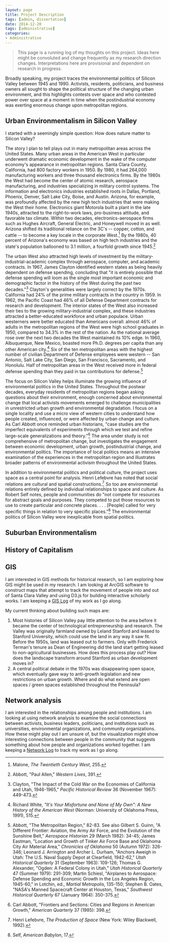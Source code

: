 ```yaml
---
layout: page
title: Project Description
tags: [admin, dissertation]
date: 2014-12-20
tags: [administrative]
categories:
- Administrative
---
```


>  This page is a running log of my thoughts on this project. Ideas here might
>  be convoluted and change frequently as my research direction changes.
>  Interpretations here are provisional and dependent on research in progress.

Broadly speaking, my project traces the environmental politics of Silicon Valley
between 1945 and 1990. Activists, residents, politicians, and business owners
all sought to shape the political structure of the changing urban environment,
and this highlights contests over space and who contested power over space at a
moment in time when the postindustrial economy was exerting enormous change upon
metropolitan regions.

Urban Environmentalism in Silicon Valley
----------------------------------------

I started with a seemingly simple question: How does nature matter to Silicon
Valley?

The story I plan to tell plays out in many metropolitan areas across the
United States. Many urban areas in the American West in particular
underwent dramatic economic development in the wake of the computer
economy's appearance in metropolitan regions. Santa Clara County,
California, had 800 factory workers in 1950. By 1980, it had 264,000
manufacturing workers and three thousand electronics firms. By the 1980s
the West had become the center of atomic research, aerospace
manufacturing, and industries specializing in military control systems.
The information and electronics industries established roots in Dallas,
Portland, Phoenix, Denver, Salt Lake City, Boise, and Austin. Arizona,
for example, was profoundly affected by the new high tech industries
that were making the West their home. Electronics giant Motorola built a
plant in the late 1940s, attracted to the right-to-work laws,
pro-business attitude, and favorable tax climate. Within two decades,
electronics-aerospace firms such as Hughes Aircraft, General Electric,
and Honeywell moved in as well. Arizona shifted its traditional reliance
on the 3C's -- copper, cotton, and cattle -- to become a key locale in
the corporate West.[^3] By the 1980s, 40 percent of Arizona's economy was
based on high tech industries and the state's population ballooned to
3.1 million, a fourfold growth since 1945.[^4]

The urban West also attracted high levels of investment by the
military-industrial-academic complex through aerospace, computer, and academic
contracts. In 1967, James Clayton identified western states as being heavily
dependent on defense spending, concluding that "it is entirely possible that
defense spending will loom as the single most important economic and
demographic factor in the history of the West during the past two
decades."[^5] Clayton's generalities were largely correct by the 1970s.
California had 24% of the prime military contracts in the country in 1959. In
1962, the Pacific Coast had 46% of all Defense Department contracts for
research and development. The interior states of the West also increased their
ties to the growing military-industrial complex, and these industries
attracted a better-educated workforce and urban populace. Urban westerners
were better educated than Americans overall: almost 46% of adults in the
metropolitan regions of the West were high school graduates in 1950, compared
to 34.3% in the rest of the nation.  As the national average rose over the
next two decades the West maintained its 10% edge. In 1960, Albuquerque, New
Mexico, boasted more Ph.D. degrees per capita than any other American
city.[^6] Six of the ten metropolitan areas with the highest number of
civilian Department of Defense employees were western -- San Antonio, Salt
Lake City, San Diego, San Francisco, Sacramento, and Honolulu. Half of
metropolitan areas in the West received more in federal defense spending than
they paid in tax contributions for defense.[^7]

The focus on Silicon Valley helps illuminate the growing influence of
environmental politics in the United States. Throughout the postwar decades,
everyday residents of metropolitan regions began asking questions about their
environment, enough concerned about environmental change that local activists
movements emerged to challenge municipalities in unrestricted urban growth and
environmental degradation. I focus on a single locality and use a micro view of
western cities to understand how people created, influenced, or were affected by
urban change and culture. As Carl Abbott once reminded urban historians, "case
studies are the imperfect equivalents of experiments through which we test and
refine large-scale generalizations and theory."[^1] The area under study is not
comprehensive of metropolitan change, but investigates the engagement between
economic development, urban growth, postindustrial change, and environmental
politics. The importance of local politics means an intensive examination of the
experiences in the metropolitan region and illustrates broader patterns of
environmental activism throughout the United States.

In addition to environmental politics and political culture, the project uses
space as a central point for analysis. Henri Lefebvre has noted that social
relations are cultural and spatial constructions.[^2] So too are environmental
relations entirely defined by individual relationships to space and culture.
As Robert Self notes, people and communities do "not compete for resources for
abstract goals and purposes. They competed to put those resources to use to
create particular and concrete places.  . . . [People] called for very
specific things in relation to very specific places."[^8] The environmental
politics of Silicon Valley were inexplicable from spatial politics.

Suburban Environmentalism
-------------------------


History of Capitalism
---------------------

[^1]: Carl Abbott, "Frontiers and Sections: Cities and Regions in American Growth," *American Quarterly* 37 (1985): 398.

[^2]: Henri Lefebvre, *The Production of Space* (New York: Wiley Blackwell, 1992).

[^3]: Malone, *The Twentieth Century West*, 255.

[^4]: Abbott, "Paul Allen," *Western Lives*, 391.

[^5]: Clayton, "The Impact of the Cold War on the Economies of California and Utah, 1946-1965," *Pacific Historical Review* 36 (November 1967): 449-473.

[^6]: Richard White, *"It's Your Misfortune and None of My Own": A New History of the American West* (Norman: University of Oklahoma Press, 1991), 515.

[^7]: Abbott, "The Metropolitan Region," 82-83. See also Gilbert S. Guinn, "A Different Frontier: Aviation, the Army Air Force, and the Evolution of the Sunshine Belt," *Aerospace Historian* 29 (March 1982): 34-45; James Eastman, "Location and Growth of Tinker Air Force Base and Oklahoma City Air Material Area," *Chronicles of Oklahoma* 50 (Autumn 1972): 326-346; Leonard J. Arrington and Archer L. Durham, "Anchors Aweigh in Utah: The U.S. Naval Supply Depot at Clearfield, 1942-62," *Utah Historical Quarterly* 31 (September 1963): 109-126; Thomas G. Alexander, "Ogden: A Federal Colony in Utah," *Utah Historical Quarterly* 47 (Summer 1979): 291-309; Martin Schiesl, "Airplanes to Aerospace: Defense Spending and Economic Growth in the Los Angeles Region, 1945-60," in Lotchin, ed., *Martial Metropolis*, 135-150; Stephen B. Oates, "NASA's Manned Spacecraft Center at Houston, Texas," *Southwest Historical Quarterly* 67 (January 1964): 350-375.

[^8]: Self, *American Babylon*, 17.

GIS
---

I am interested in GIS methods for historical research, so I am exploring how
GIS might be used in my research. I am looking at ArcGIS software to construct
maps that attempt to track the movement of people into and out of Santa Clara
Valley and using D3.js for building interactive scholarly works. I am keeping
a [GIS Log]() of my work as I go along.

My current thinking about building such maps are:

1. Most histories of Silicon Valley pay little attention to the area before it
   became the center of technological entrepreneurship and research. The Valley
   was originally farmland owned by Leland Stanford and leased to Stanford
   University, which could use the land in any way it saw fit. Before the 1950s,
   land was leased out to farmers. Only with Frederick Terman's tenure as Dean
   of Engineering did the land start getting leased to non-agricultural
   businesses. How does this process play out? How does the landscape transform
   around Stanford as urban development moves in?
2. A central political debate in the 1970s was disappearing open space, which
   eventually gave way to anti-growth legislation and new restrictions on urban
   growth. Where and do what extend are open spaces / green spaces established
   throughout the Peninsula?

Network analysis
----------------

I am interested in the relationships among people and institutions. I am looking
at using network analysis to examine the social connections between activists,
business leaders, politicians, and institutions such as universities,
environmental  organizations, and community organizations. How these might play
out I am unsure of, but the visualization might show interesting connections
between people in the community that suggests something about how people and
organizations worked together. I am keeping a [Network Log]() to track my work
as I go along.

